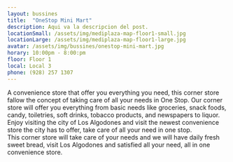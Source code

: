 ```yaml
---
layout: bussines
title:  "OneStop Mini Mart"
description: Aqui va la descripcion del post.
locationSmall: /assets/img/mediplaza-map-floor1-small.jpg
locationLarge: /assets/img/mediplaza-map-floor1-large.jpg
avatar: /assets/img/bussines/onestop-mini-mart.jpg
horary: 10:00pm - 8:00:pm
floor: Floor 1
local: Local 3
phone: (928) 257 1307
---
```


A convenience store that offer you everything you need, this corner store fallow the concept of taking care of all your needs in One Stop. Our corner store will offer you everything from basic needs like groceries, snack foods, candy, toiletries, soft drinks, tobacco products, and newspapers to liquor.  
Enjoy visiting the city of Los Algodones and visit the newest convenience store the city has to offer, take care of all your need in one stop.  
This corner store will take care of your needs and we will have daily fresh sweet bread, visit Los Algodones and satisfied all your need, all in one convenience store.